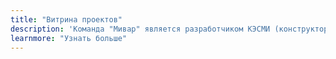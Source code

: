 ```yaml
---
title: "Витрина проектов"
description: 'Команда "Мивар" является разработчиком КЭСМИ (конструктор экспертных систем миварный), ТЭЛМИ (семантическая платформа) и РОБОРАЗУМ (программная платформа интеллектуализации для робототехники).'
learnmore: "Узнать больше"
---
```

